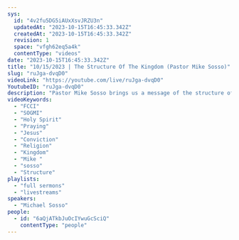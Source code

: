 ```yaml
---
sys:
  id: "4v2fu5DG5iAUxXsvJRZU3n"
  updatedAt: "2023-10-15T16:45:33.342Z"
  createdAt: "2023-10-15T16:45:33.342Z"
  revision: 1
  space: "vfgh62eq5a4k"
  contentType: "videos"
date: "2023-10-15T16:45:33.342Z"
title: "10/15/2023 | The Structure Of The Kingdom (Pastor Mike Sosso)"
slug: "ruJga-dvqD0"
videoLink: "https://youtube.com/live/ruJga-dvqD0"
YoutubeID: "ruJga-dvqD0"
description: "Pastor Mike Sosso brings us a message of the structure of the Kingdom of God, and a new biblical definition of the word Church. The Kingdom of God flows from the bottom up. In order to become greater, you must first become a servant. (Mark 10:14) Jesus came to bring us life and not a religion, He showed us how the Kingdom of God works. He came with Love because He is Love, even when rejected by His own people He chose to treat them with Love rather than condemn them. That is how we should be viewing those that push back from our Father. We should pray for conviction of the Holy Spirit, afterall we can not save anyone without the Holy Spirits okay. Even know Jesus is at the right hand of the Father praying and interceding for all of us, the saved and the unsaved. If he is our example, we should be doing that here and now on the Earth. Everyday you must renew your mind so that the old man in you does not gain a foothold of your life once again. It is important that you take time to spend time with the Lord and that means reading the word as well as worship. Get excited beautiful people, this revival will eclipse that of the Azusa street revival."
videoKeywords:
  - "FCCI"
  - "SOGMI"
  - "Holy Spirit"
  - "Praying"
  - "Jesus"
  - "Conviction"
  - "Religion"
  - "Kingdom"
  - "Mike "
  - "sosso"
  - "Structure"
playlists:
  - "full sermons"
  - "livestreams"
speakers:
  - "Michael Sosso"
people:
  - id: "6aQjATkbJuOcIYwuGcSciQ"
    contentType: "people"
---
```

